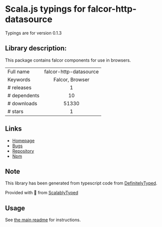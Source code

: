 
# Scala.js typings for falcor-http-datasource

Typings are for version 0.1.3

## Library description:
This package contains falcor components for use in browsers.

|                    |                 |
| ------------------ | :-------------: |
| Full name          | falcor-http-datasource |
| Keywords           | Falcor, Browser |
| # releases         | 1 |
| # dependents       | 10 |
| # downloads        | 51330 |
| # stars            | 1 |

## Links
- [Homepage](https://github.com/Netflix/falcor-http-datasource)
- [Bugs](https://github.com/Netflix/falcor-http-datasource/issues)
- [Repository](https://github.com/Netflix/falcor-http-datasource)
- [Npm](https://www.npmjs.com/package/falcor-http-datasource)
    


## Note
This library has been generated from typescript code from [DefinitelyTyped](https://definitelytyped.org).

Provided with :purple_heart: from [ScalablyTyped](https://github.com/oyvindberg/ScalablyTyped)

## Usage
See [the main readme](../../readme.md) for instructions.


